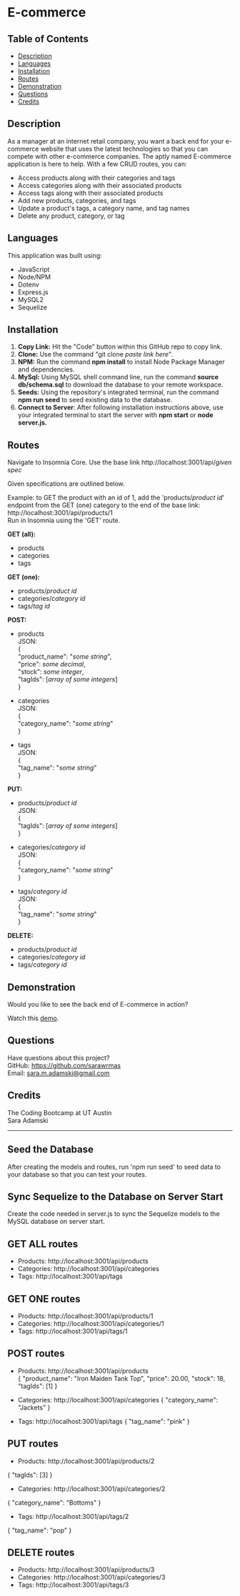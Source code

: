 # E-commerce

## Table of Contents
* [Description](#description)
* [Languages](#languages)
* [Installation](#installation)
* [Routes](#routes)
* [Demonstration](#demonstration)
* [Questions](#questions)
* [Credits](#credits)

## Description
As a manager at an internet retail company, you want a back end for your e-commerce website that uses the latest technologies so that you can compete with other e-commerce companies. The aptly named E-commerce application is here to help. With a few CRUD routes, you can:
* Access products along with their categories and tags
* Access categories along with their associated products
* Access tags along with their associated products
* Add new products, categories, and tags
* Update a product's tags, a category name, and tag names
* Delete any product, category, or tag

## Languages
This application was built using:
* JavaScript
* Node/NPM
* Dotenv
* Express.js
* MySQL2
* Sequelize

## Installation
1. **Copy Link:** Hit the "Code" button within this GitHub repo to copy link.
1. **Clone:** Use the command "git clone *paste link here*".
1. **NPM:** Run the command **npm install** to install Node Package Manager and dependencies.
1. **MySql:** Using MySQL shell command line, run the command **source db/schema.sql** to download the database to your remote workspace.
1. **Seeds:** Using the repository's integrated terminal, run the command **npm run seed** to seed existing data to the database.
1. **Connect to Server**: After following installation instructions above, use your integrated terminal to start the server with **npm start** or **node server.js.**

## Routes
Navigate to Insomnia Core. Use the base link http://localhost:3001/api/*given spec*

Given specifications are outlined below.

Example: to GET the product with an id of 1, add the 'products/*product id*' endpoint from the GET (one) category to the end of the base link:  
http://localhost:3001/api/products/1  
Run in Insomnia using the 'GET' route.

**GET (all):**
* products  
* categories  
* tags

**GET (one):**
* products/*product id*
* categories/*category id*
* tags/*tag id*

**POST:**
* products  
JSON:  
{  
  "product_name": "*some string*",  
  "price": *some decimal*,  
  "stock": *some integer*,  
  "tagIds": [*array of some integers*]  
}

* categories  
JSON:  
{  
  "category_name": "*some string*"  
}

* tags  
JSON:  
{  
  "tag_name": "*some string*"  
}

**PUT:**
* products/*product id*  
JSON:  
{  
  "tagIds": [*array of some integers*]  
}

* categories/*category id*  
JSON:  
{  
  "category_name": "*some string*"  
}

* tags/*category id*  
JSON:  
{  
  "tag_name": "*some string*"  
}

**DELETE:**
* products/*product id*  
* categories/*category id*  
* tags/*category id*

## Demonstration
Would you like to see the back end of E-commerce in action?

Watch this [demo](https://www.youtube.com/watch?v=JsFl8in5I6g).

## Questions
Have questions about this project?  
GitHub: https://github.com/sarawrmas  
Email: sara.m.adamski@gmail.com

## Credits
The Coding Bootcamp at UT Austin  
Sara Adamski



------------------------------------------------------------------------------------------------------------------------------

## Seed the Database
After creating the models and routes, run 'npm run seed' to seed data to your database so that you can test your routes.

## Sync Sequelize to the Database on Server Start
Create the code needed in server.js to sync the Sequelize models to the MySQL database on server start.

## GET ALL routes
* Products: http://localhost:3001/api/products  
* Categories: http://localhost:3001/api/categories  
* Tags: http://localhost:3001/api/tags

## GET ONE routes
* Products: http://localhost:3001/api/products/1  
* Categories: http://localhost:3001/api/categories/1  
* Tags: http://localhost:3001/api/tags/1

## POST routes
* Products: http://localhost:3001/api/products  
{
  "product_name": "Iron Maiden Tank Top",
  "price": 20.00,
  "stock": 18,
  "tagIds": [1]
}

* Categories: http://localhost:3001/api/categories 
{
  "category_name": "Jackets"
}

* Tags: http://localhost:3001/api/tags
{
  "tag_name": "pink"
}

## PUT routes
* Products: http://localhost:3001/api/products/2  
<!-- updates to blue -->
{
  "tagIds": [3]
}

* Categories: http://localhost:3001/api/categories/2
<!-- updates "shorts" to "bottoms"   -->
{
  "category_name": "Bottoms"
}

* Tags: http://localhost:3001/api/tags/2
<!-- updates "pop music" to "pop" -->
{
  "tag_name": "pop"
}

## DELETE routes
* Products: http://localhost:3001/api/products/3  
* Categories: http://localhost:3001/api/categories/3  
* Tags: http://localhost:3001/api/tags/3